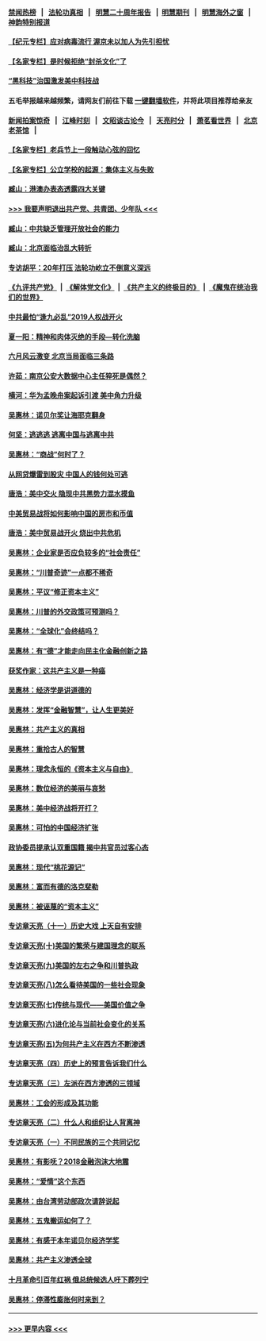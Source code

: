#### [禁闻热榜](热点新闻.md?=0)  &nbsp;&nbsp;|&nbsp;&nbsp; [法轮功真相](https://github.com/gfw-breaker/truth/blob/master/README.md?=0) &nbsp;&nbsp;|&nbsp;&nbsp; [明慧二十周年报告](https://github.com/gfw-breaker/mh-reports/blob/master/README.md?=0) &nbsp;&nbsp;|&nbsp;&nbsp;[明慧期刊](https://github.com/gfw-breaker/mh-qikan) &nbsp;&nbsp;|&nbsp;&nbsp; [明慧海外之窗](https://github.com/gfw-breaker/mh-news/blob/master/README.md?=0) &nbsp;&nbsp;|&nbsp;&nbsp; [神韵特别报道](https://github.com/gfw-breaker/mh-news/blob/master/shenyun.md?=0)
#### [【纪元专栏】应对病毒流行 渥京未以加人为先引担忧](../pages/nsc423/n11875714.md?t=03061331) 
#### [【名家专栏】是时候拒绝“封杀文化”了](../pages/nsc423/n11814093.md?t=03061331) 
#### [“黑科技”治国激发美中科技战](../pages/nsc423/n11638056.md?t=03061331) 
#### 五毛举报越来越频繁，请网友们前往下载 [一键翻墙软件](https://github.com/gfw-breaker/ssr-accounts)，并将此项目推荐给亲友
#### [新闻拍案惊奇](https://github.com/gfw-breaker/banned-news/blob/master/pages/link4.md) &nbsp;&nbsp;|&nbsp;&nbsp; [江峰时刻](https://github.com/gfw-breaker/banned-news/blob/master/pages/link4.md) &nbsp;&nbsp;|&nbsp;&nbsp; [文昭谈古论今](https://github.com/gfw-breaker/banned-news/blob/master/pages/link4.md) &nbsp;&nbsp;|&nbsp;&nbsp; [天亮时分](https://github.com/gfw-breaker/banned-news/blob/master/pages/link4.md) &nbsp;&nbsp;|&nbsp;&nbsp; [萧茗看世界](https://github.com/gfw-breaker/banned-news/blob/master/pages/link4.md) &nbsp;&nbsp;|&nbsp;&nbsp; [北京老茶馆](https://github.com/gfw-breaker/banned-news/blob/master/pages/link4.md) &nbsp;&nbsp;|&nbsp;&nbsp; 
#### [【名家专栏】老兵节上一段触动心弦的回忆](../pages/nsc423/n11646016.md?t=03061331) 
#### [【名家专栏】公立学校的起源：集体主义与失败](../pages/nsc423/n11601833.md?t=03061331) 
#### [臧山：港澳办表态透露四大关键](../pages/nsc423/n11421628.md?t=03061331) 
#### [>>> 我要声明退出共产党、共青团、少年队 <<<](https://github.com/begood0513/goodnews/blob/master/quit/letter.md) 
#### [臧山：中共缺乏管理开放社会的能力](../pages/nsc423/n11407457.md?t=03061331) 
#### [臧山：北京面临治乱大转折](../pages/nsc423/n11406895.md?t=03061331) 
#### [专访胡平：20年打压 法轮功屹立不倒意义深远](../pages/nsc423/n11398800.md?t=03061331) 
#### [《九评共产党》](https://github.com/begood0513/9ping.md/blob/master/README.md) &nbsp;|&nbsp; [《解体党文化》](../../../../jtdwh.md/blob/master/README.md)  &nbsp;|&nbsp; [《共产主义的终极目的》](../../../../gczydzjmd.md/blob/master/README.md) &nbsp;|&nbsp; [《魔鬼在统治我们的世界》](../../../../mgztzwmdsj.md/blob/master/README.md) 
#### [中共最怕“逢九必乱”2019人权战开火](../pages/nsc423/n11385248.md?t=03061331) 
#### [夏一阳：精神和肉体灭绝的手段—转化洗脑](../pages/nsc423/n11368250.md?t=03061331) 
#### [六月风云激变 北京当局面临三条路](../pages/nsc423/n11313668.md?t=03061331) 
#### [许茹：南京公安大数据中心主任猝死是偶然？](../pages/nsc423/n11064744.md?t=03061331) 
#### [横河：华为孟晚舟案起诉引渡 美中角力升级](../pages/nsc423/n11027230.md?t=03061331) 
#### [吴惠林：诺贝尔奖让海耶克翻身](../pages/nsc423/n10890049.md?t=03061331) 
#### [何坚：逃逃逃 逃离中国与逃离中共](../pages/nsc423/n10592891.md?t=03061331) 
#### [吴惠林：“商战”何时了？](../pages/nsc423/n10573558.md?t=03061331) 
#### [从网贷爆雷到股灾 中国人的钱何处可逃](../pages/nsc423/n10572800.md?t=03061331) 
#### [唐浩：美中交火 隐现中共黑势力混水摸鱼](../pages/nsc423/n10544040.md?t=03061331) 
#### [中美贸易战将如何影响中国的房市和币值](../pages/nsc423/n10543697.md?t=03061331) 
#### [唐浩：美中贸易战开火 烧出中共危机](../pages/nsc423/n10540126.md?t=03061331) 
#### [吴惠林：企业家是否应负较多的“社会责任”](../pages/nsc423/n10535022.md?t=03061331) 
#### [吴惠林：“川普奇迹”一点都不稀奇](../pages/nsc423/n10512808.md?t=03061331) 
#### [吴惠林：平议“修正资本主义”](../pages/nsc423/n10495724.md?t=03061331) 
#### [吴惠林：川普的外交政策可预测吗？](../pages/nsc423/n10462387.md?t=03061331) 
#### [吴惠林：“全球化”会终结吗？](../pages/nsc423/n10452838.md?t=03061331) 
#### [吴惠林：有“德”才能走向民主化金融创新之路](../pages/nsc423/n10432292.md?t=03061331) 
#### [获奖作家：这共产主义是一种癌](../pages/nsc423/n10431541.md?t=03061331) 
#### [吴惠林：经济学是讲道德的](../pages/nsc423/n10398014.md?t=03061331) 
#### [吴惠林：发挥“金融智慧”，让人生更美好](../pages/nsc423/n10375019.md?t=03061331) 
#### [吴惠林：共产主义的真相](../pages/nsc423/n10351394.md?t=03061331) 
#### [吴惠林：重拾古人的智慧](../pages/nsc423/n10337691.md?t=03061331) 
#### [吴惠林：理念永恒的《资本主义与自由》](../pages/nsc423/n10316274.md?t=03061331) 
#### [吴惠林：数位经济的美丽与哀愁](../pages/nsc423/n10292946.md?t=03061331) 
#### [吴惠林：美中经济战将开打？](../pages/nsc423/n10258825.md?t=03061331) 
#### [吴惠林：可怕的中国经济扩张](../pages/nsc423/n10219147.md?t=03061331) 
#### [政协委员提承认双重国籍 揭中共官员过客心态](../pages/nsc423/n10208809.md?t=03061331) 
#### [吴惠林：现代“桃花源记”](../pages/nsc423/n10185234.md?t=03061331) 
#### [吴惠林：富而有德的洛克斐勒](../pages/nsc423/n10142264.md?t=03061331) 
#### [吴惠林：被诬蔑的“资本主义”](../pages/nsc423/n10124816.md?t=03061331) 
#### [专访章天亮（十一）历史大戏 上天自有安排](../pages/nsc423/n10094905.md?t=03061331) 
#### [专访章天亮(十)美国的繁荣与建国理念的联系](../pages/nsc423/n10094899.md?t=03061331) 
#### [专访章天亮(九)美国的左右之争和川普执政](../pages/nsc423/n10094889.md?t=03061331) 
#### [专访章天亮(八)怎么看待美国的一些社会现象](../pages/nsc423/n10094857.md?t=03061331) 
#### [专访章天亮(七)传统与现代——美国价值之争](../pages/nsc423/n10093140.md?t=03061331) 
#### [专访章天亮(六)进化论与当前社会变化的关系](../pages/nsc423/n10092036.md?t=03061331) 
#### [专访章天亮(五)为何共产主义在西方不断渗透](../pages/nsc423/n10083620.md?t=03061331) 
#### [专访章天亮（四）历史上的预言告诉我们什么](../pages/nsc423/n10083606.md?t=03061331) 
#### [专访章天亮（三）左派在西方渗透的三领域](../pages/nsc423/n10081115.md?t=03061331) 
#### [吴惠林：工会的形成及其功能](../pages/nsc423/n10080633.md?t=03061331) 
#### [专访章天亮（二）什么人和组织让人背离神](../pages/nsc423/n10076637.md?t=03061331) 
#### [专访章天亮（一）不同民族的三个共同记忆](../pages/nsc423/n10074188.md?t=03061331) 
#### [吴惠林：有影呒？2018金融泡沫大地震](../pages/nsc423/n10040534.md?t=03061331) 
#### [吴惠林：“爱情”这个东西](../pages/nsc423/n10019423.md?t=03061331) 
#### [吴惠林：由台湾劳动部政次请辞说起](../pages/nsc423/n9979679.md?t=03061331) 
#### [吴惠林：五鬼搬运如何了？](../pages/nsc423/n9925338.md?t=03061331) 
#### [吴惠林：有感于本年诺贝尔经济学奖](../pages/nsc423/n9871883.md?t=03061331) 
#### [吴惠林：共产主义渗透全球](../pages/nsc423/n9812748.md?t=03061331) 
#### [十月革命引百年红祸 俄总统候选人吁下葬列宁](../pages/nsc423/n9810182.md?t=03061331) 
#### [吴惠林：停滞性膨胀何时来到？](../pages/nsc423/n9764136.md?t=03061331) 

----
#### [ >>> 更早内容 <<< ](../indexes/nsc423-earlier.md)
